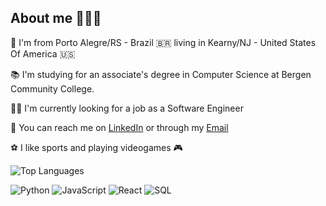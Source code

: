 
## About me 🙎🏻‍♂️ <br>

📌 I'm from Porto Alegre/RS - Brazil 🇧🇷 living in Kearny/NJ - United States Of America 🇺🇸

📚 I'm studying for an associate's degree in Computer Science at Bergen Community College.

👨‍💻 I'm currently looking for a job as a Software Engineer

📧 You can reach me on [LinkedIn](https://www.linkedin.com/in/gabrieldalpian) or through my [Email](mailto:gabrieldalpian1227@gmail.com)

⚽ I like sports and playing videogames 🎮

![Top Languages](https://github-readme-stats.vercel.app/api/top-langs/?username=gabrieldalpian&langs_count=10&layout=compact&theme=dark)
</div>

![Python](https://img.shields.io/badge/Python-306998?style=for-the-badge&logo=python&logoColor=white&labelColor=306998)
![JavaScript](https://img.shields.io/badge/JavaScript-F7DF1E?style=for-the-badge&logo=javascript&logoColor=black&labelColor=F7DF1E)
![React](https://img.shields.io/badge/React-20232A?style=for-the-badge&logo=react&logoColor=61DAFB)
![SQL](https://img.shields.io/badge/SQL-FF5733?style=for-the-badge&logo=mysql&logoColor=white&labelColor=FF5733)

</div>
